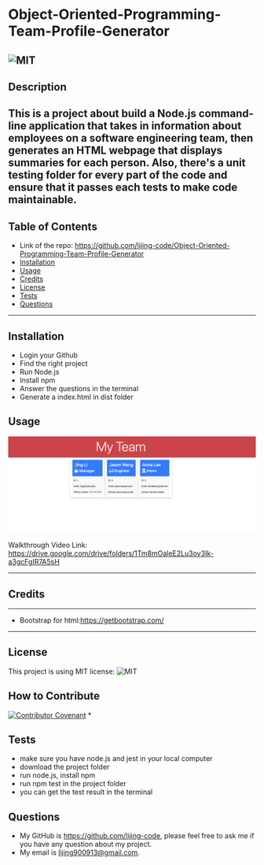 # Object-Oriented-Programming-Team-Profile-Generator
![MIT](https://img.shields.io/static/v1?label=license&message=MIT&color=brightgreen&style=plastic&logo=appveyor)
  ---
  ## Description
  This is a project about build a Node.js command-line application that takes in information about employees on a software engineering team, then generates an HTML webpage that displays summaries for each person. Also, there's a unit testing folder for every part of the code and ensure that it passes each tests to make code maintainable. 
  ---
  ## Table of Contents 
  - Link of the repo: https://github.com/lijing-code/Object-Oriented-Programming-Team-Profile-Generator
  - [Installation](#installation)
  - [Usage](#usage)
  - [Credits](#credits)
  - [License](#license)
  - [Tests](#tests)
  - [Questions](#questions)
  ---
  ## Installation
  * Login your Github
  * Find the right project
  * Run Node.js
  * Install npm
  * Answer the questions in the terminal
  * Generate a index.html in dist folder 

  ## Usage
  ![Screenshot](./src/ScreenShot.png)

  Walkthrough Video Link: https://drive.google.com/drive/folders/1Tm8mOaleE2Lu3ov3Ik-a3gcFgIR7A5sH
  
  ---
  ## Credits
  ---
  * Bootstrap for html:https://getbootstrap.com/
  ---
  ## License
  This project is using MIT license:
  ![MIT](https://img.shields.io/static/v1?label=license&message=MIT&color=brightgreen&style=plastic&logo=appveyor)

  ## How to Contribute
  [![Contributor Covenant](https://img.shields.io/badge/Contributor%20Covenant-2.1-4baaaa.svg)](code_of_conduct.md)
  * 

  ## Tests
  * make sure you have node.js and jest in your local computer
  * download the project folder
  * run node.js, install npm
  * run npm test in the project folder
  * you can get the test result in the terminal 

  ## Questions
  - My GitHub is https://github.com/lijing-code, please feel free to ask me if you have any question about my project.
  - My email is lijing900913@gmail.com.


